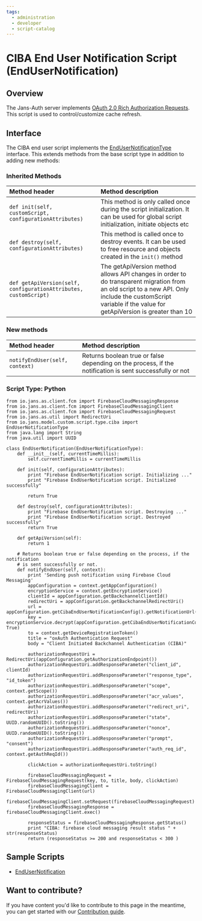 ```yaml
---
tags:
  - administration
  - developer
  - script-catalog
---
```


# CIBA End User Notification Script (EndUserNotification)

## Overview

The Jans-Auth server implements [OAuth 2.0 Rich Authorization Requests](https://datatracker.ietf.org/doc/html/rfc9396).
This script is used to control/customize cache refresh.



## Interface
The CIBA end user script implements the [EndUserNotificationType](https://github.com/JanssenProject/jans/blob/main/jans-core/script/src/main/java/io/jans/model/custom/script/type/ciba/EndUserNotificationType.java) interface. This extends methods from the base script type in addition to adding new methods:

### Inherited Methods
| Method header | Method description |
|:-----|:------|
| `def init(self, customScript, configurationAttributes)` | This method is only called once during the script initialization. It can be used for global script initialization, initiate objects etc |
| `def destroy(self, configurationAttributes)` | This method is called once to destroy events. It can be used to free resource and objects created in the `init()` method |
| `def getApiVersion(self, configurationAttributes, customScript)` | The getApiVersion method allows API changes in order to do transparent migration from an old script to a new API. Only include the customScript variable if the value for getApiVersion is greater than 10 |

### New methods
| Method header | Method description |
|:-----|:------|
|`notifyEndUser(self, context)`| Returns boolean true or false depending on the process, if the notification is sent successfully or not|

### Script Type: Python

```
from io.jans.as.client.fcm import FirebaseCloudMessagingResponse
from io.jans.as.client.fcm import FirebaseCloudMessagingClient
from io.jans.as.client.fcm import FirebaseCloudMessagingRequest
from io.jans.as.util import RedirectUri
from io.jans.model.custom.script.type.ciba import EndUserNotificationType
from java.lang import String
from java.util import UUID

class EndUserNotification(EndUserNotificationType):
    def __init__(self, currentTimeMillis):
        self.currentTimeMillis = currentTimeMillis

    def init(self, configurationAttributes):
        print "Firebase EndUserNotification script. Initializing ..."
        print "Firebase EndUserNotification script. Initialized successfully"

        return True

    def destroy(self, configurationAttributes):
        print "Firebase EndUserNotification script. Destroying ..."
        print "Firebase EndUserNotification script. Destroyed successfully"
        return True

    def getApiVersion(self):
        return 1

    # Returns boolean true or false depending on the process, if the notification
    # is sent successfully or not.
    def notifyEndUser(self, context):
        print 'Sending push notification using Firebase Cloud Messaging'
        appConfiguration = context.getAppConfiguration()
        encryptionService = context.getEncryptionService()
        clientId = appConfiguration.getBackchannelClientId()
        redirectUri = appConfiguration.getBackchannelRedirectUri()
        url = appConfiguration.getCibaEndUserNotificationConfig().getNotificationUrl()
        key = encryptionService.decrypt(appConfiguration.getCibaEndUserNotificationConfig().getNotificationKey(), True)
        to = context.getDeviceRegistrationToken()
        title = "oxAuth Authentication Request"
        body = "Client Initiated Backchannel Authentication (CIBA)"

        authorizationRequestUri = RedirectUri(appConfiguration.getAuthorizationEndpoint())
        authorizationRequestUri.addResponseParameter("client_id", clientId)
        authorizationRequestUri.addResponseParameter("response_type", "id_token")
        authorizationRequestUri.addResponseParameter("scope", context.getScope())
        authorizationRequestUri.addResponseParameter("acr_values", context.getAcrValues())
        authorizationRequestUri.addResponseParameter("redirect_uri", redirectUri)
        authorizationRequestUri.addResponseParameter("state", UUID.randomUUID().toString())
        authorizationRequestUri.addResponseParameter("nonce", UUID.randomUUID().toString())
        authorizationRequestUri.addResponseParameter("prompt", "consent")
        authorizationRequestUri.addResponseParameter("auth_req_id", context.getAuthReqId())

        clickAction = authorizationRequestUri.toString()

        firebaseCloudMessagingRequest = FirebaseCloudMessagingRequest(key, to, title, body, clickAction)
        firebaseCloudMessagingClient = FirebaseCloudMessagingClient(url)
        firebaseCloudMessagingClient.setRequest(firebaseCloudMessagingRequest)
        firebaseCloudMessagingResponse = firebaseCloudMessagingClient.exec()

        responseStatus = firebaseCloudMessagingResponse.getStatus()
        print "CIBA: firebase cloud messaging result status " + str(responseStatus)
        return (responseStatus >= 200 and responseStatus < 300 )

```


## Sample Scripts
- [EndUserNotification](../../../script-catalog/ciba/end-user-notification/end_user_notification.py)


## Want to contribute?

If you have content you'd like to contribute to this page in the meantime, you can get started with our [Contribution guide](https://docs.jans.io/head/CONTRIBUTING/).